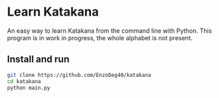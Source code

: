 # Learn Katakana
An easy way to learn Katakana from the command line with Python. This program is in work in progress, the whole alphabet is not present.

## Install and run

```bash
git clone https://github.com/EnzoDeg40/katakana
cd katakana
python main.py
```
